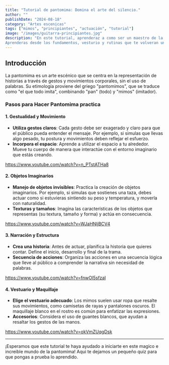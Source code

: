 ```yaml
---
title: "Tutorial de pantomima: Domina el arte del silencio."
author: ""
publishDate: "2024-08-18"
category: "Artes escenicas"
tags: ["mimos", "principiantes", "actuación", "tutorial"]
image: "/images/guitarra-principiantes.jpg"
description: "En este tutorial, aprenderaz a como ser un maestro de la imitacion, ya sea como un hobbie o para entretaner al publico.
Aprenderas desde los fundamentos, vesturio y rutinas que te volveran un gran actor."
---
```


## Introducción

La pantomima es un arte escénico que se centra en la representación de historias a través de gestos y movimientos corporales, sin el uso de palabras. Su etimología proviene del griego "pantomimos", que se traduce como "el que todo imita", combinando "pan" (todo) y "mimos" (imitador).

### Pasos para Hacer Pantomima practica 

#### 1. Gestualidad y Movimiento

- **Utiliza gestos claros**: Cada gesto debe ser exagerado y claro para que el público pueda entender el mensaje. Por ejemplo, si simulas que llevas algo pesado, tu postura y movimientos deben reflejar el esfuerzo.
- **Incorpora el espacio**: Aprende a utilizar el espacio a tu alrededor. Mueve tu cuerpo de manera que interactúe con el entorno imaginario que estás creando.

https://www.youtube.com/watch?v=n_PTstATHa8
  
#### 2. Objetos Imaginarios

- **Manejo de objetos invisibles**: Practica la creación de objetos imaginarios. Por ejemplo, si simulas que sostienes una taza, debes actuar como si estuvieras sintiendo su peso y temperatura, y moverla con naturalidad.
- **Texturas y tamaños**: Imagina las características de los objetos que representas (su textura, tamaño y forma) y actúa en consecuencia.

https://www.youtube.com/watch?v=WJaHNljBCV4

#### 3. Narración y Estructura

- **Crea una historia**: Antes de actuar, planifica la historia que quieres contar. Define el inicio, desarrollo y final de la trama.
- **Secuencia de acciones**: Organiza las acciones en una secuencia lógica que lleve al público a comprender la narrativa sin necesidad de palabras.

https://www.youtube.com/watch?v=fnwOl5sfzaI

#### 4. Vestuario y Maquillaje

- **Elige el vestuario adecuado**: Los mimos suelen usar ropa que resalte sus movimientos, como camisetas de rayas y pantalones oscuros. El maquillaje blanco en el rostro es común para enfatizar las expresiones.
- **Accesorios**: Considera el uso de guantes blancos, que ayudan a resaltar los gestos de las manos.

https://www.youtube.com/watch?v=okVmZUqgDsk



---

¡Esperamos que este tutorial te haya ayudado a iniciarte en este magico e increible mundo de la pantomima! Aqui te dejamos un pequeño quiz para que pongas a prueba lo aprendido.

